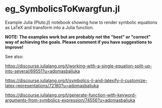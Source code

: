 # eg_SymbolicsToKwargfun.jl
Example Julia (Pluto.jl) notebook showing how to render symbolic equations as LaTeX and transform into a Julia function.

**NOTE: The examples work but are probably not the "best" or "correct" way of achieving the goals. Please comment if you have suggestions to improve!**

See also:

https://discourse.julialang.org/t/working-with-a-single-equation-split-up-into-several/69551?u=adomasbaliuka

https://discourse.julialang.org/t/symbolics-jl-and-latexify-jl-customize-latex-representations/72180?u=adomasbaliuka

https://discourse.julialang.org/t/generate-function-with-keyword-arguments-from-symbolics-expression/74556?u=adomasbaliuka
